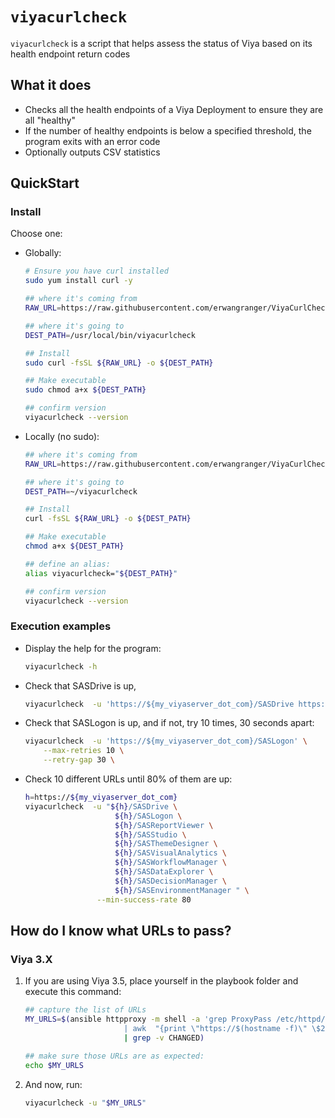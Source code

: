 # `viyacurlcheck`

`viyacurlcheck` is a script that helps assess the status of Viya based on its health endpoint return codes

## What it does

* Checks all the health endpoints of a Viya Deployment to ensure they are all "healthy"
* If the number of healthy endpoints is below a specified threshold, the program exits with an error code
* Optionally outputs CSV statistics

## QuickStart

### Install

Choose one:

* Globally:

    ```bash
    # Ensure you have curl installed
    sudo yum install curl -y

    ## where it's coming from
    RAW_URL=https://raw.githubusercontent.com/erwangranger/ViyaCurlCheck/master/viyacurlcheck.sh

    ## where it's going to
    DEST_PATH=/usr/local/bin/viyacurlcheck

    ## Install
    sudo curl -fsSL ${RAW_URL} -o ${DEST_PATH}

    ## Make executable
    sudo chmod a+x ${DEST_PATH}

    ## confirm version
    viyacurlcheck --version

    ```

* Locally (no sudo):

    ```bash
    ## where it's coming from
    RAW_URL=https://raw.githubusercontent.com/erwangranger/ViyaCurlCheck/master/viyacurlcheck.sh

    ## where it's going to
    DEST_PATH=~/viyacurlcheck

    ## Install
    curl -fsSL ${RAW_URL} -o ${DEST_PATH}

    ## Make executable
    chmod a+x ${DEST_PATH}

    ## define an alias:
    alias viyacurlcheck="${DEST_PATH}"

    ## confirm version
    viyacurlcheck --version

    ```

### Execution examples

* Display the help for the program:

    ```bash
    viyacurlcheck -h
    ```

* Check that SASDrive is up,

    ```bash
    viyacurlcheck  -u 'https://${my_viyaserver_dot_com}/SASDrive https://${my_viyaserver_dot_com}/SASLogon'
    ```

* Check that SASLogon is up, and if not, try 10 times, 30 seconds apart:

    ```bash
    viyacurlcheck  -u 'https://${my_viyaserver_dot_com}/SASLogon' \
        --max-retries 10 \
        --retry-gap 30 \
    ```

* Check 10 different URLs until 80% of them are up:

    ```bash
    h=https://${my_viyaserver_dot_com}
    viyacurlcheck  -u "${h}/SASDrive \
                        ${h}/SASLogon \
                        ${h}/SASReportViewer \
                        ${h}/SASStudio \
                        ${h}/SASThemeDesigner \
                        ${h}/SASVisualAnalytics \
                        ${h}/SASWorkflowManager \
                        ${h}/SASDataExplorer \
                        ${h}/SASDecisionManager \
                        ${h}/SASEnvironmentManager " \
                    --min-success-rate 80
    ```

## How do I know what URLs to pass?

### Viya 3.X

1. If you are using Viya 3.5, place yourself in the playbook folder and execute this command:

    ```bash
    ## capture the list of URLs
    MY_URLS=$(ansible httpproxy -m shell -a 'grep ProxyPass /etc/httpd/conf.d/proxy.conf | sort -u \
                          | awk  "{print \"https://$(hostname -f)\" \$2 }" | tr "\n\r" " " ' \
                          | grep -v CHANGED)

    ## make sure those URLs are as expected:
    echo $MY_URLS

    ```

1. And now, run:

    ```bash
    viyacurlcheck -u "$MY_URLS"

    ```
